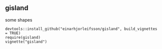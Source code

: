 ## gisland

some shapes

```
devtools::install_github("einarhjorleifsson/gisland", build_vignettes = TRUE)
require(gisland)
vignette("gisland")
```